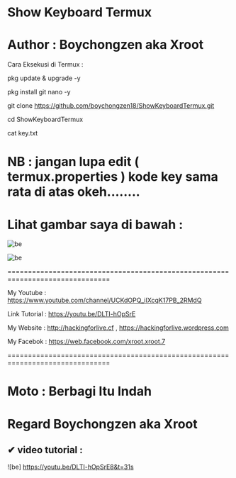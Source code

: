 # Show Keyboard Termux

# Author : Boychongzen aka Xroot


Cara Eksekusi di Termux :

pkg update & upgrade -y

pkg install git nano -y

git clone https://github.com/boychongzen18/ShowKeyboardTermux.git

cd ShowKeyboardTermux

cat key.txt 

# NB : jangan lupa edit ( termux.properties ) kode key sama rata di atas okeh........

# Lihat gambar saya di bawah :

![be](https://github.com/boychongzen18/ShowKeyboardTermux/blob/master/Screenshot_20190308-184451.png)

![be](https://github.com/boychongzen18/ShowKeyboardTermux/blob/master/Screenshot_20190308-184521.png)

===============================================================================

My Youtube    : https://www.youtube.com/channel/UCKdOPQ_iIXcqK17PB_2RMdQ

Link Tutorial : https://youtu.be/DLTI-hOpSrE

My Website    : http://hackingforlive.cf , https://hackingforlive.wordpress.com

My Facebok    : https://web.facebook.com/xroot.xroot.7

===============================================================================

# Moto : Berbagi Itu Indah


# Regard Boychongzen aka Xroot

## ✔ video tutorial :
![be] https://youtu.be/DLTI-hOpSrE8&t=31s

